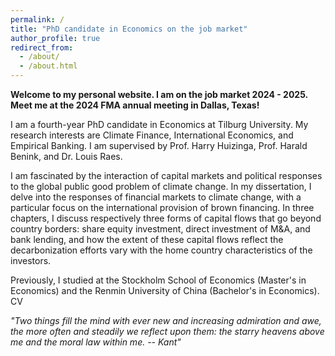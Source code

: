 ```yaml
---
permalink: /
title: "PhD candidate in Economics on the job market"
author_profile: true
redirect_from: 
  - /about/
  - /about.html
---
```

**Welcome to my personal website. I am on the job market 2024 - 2025. Meet me at the 2024 FMA annual meeting in Dallas, Texas!**

I am a fourth-year PhD candidate in Economics at Tilburg University. My research interests are Climate Finance, International Economics, and Empirical Banking. I am supervised by Prof. Harry Huizinga, Prof. Harald Benink, and Dr. Louis Raes. 

I am fascinated by the interaction of capital markets and political responses to the global public good problem of climate change. In my dissertation, I delve into the responses of financial markets to climate change, with a particular focus on the international provision of brown financing. In three chapters, I discuss respectively three forms of capital flows that go beyond country borders: share equity investment, direct investment of M&A, and bank lending, and how the extent of these capital flows reflect the decarbonization efforts vary with the home country characteristics of the investors.

Previously, I studied at the Stockholm School of Economics (Master's in Economics) and the Renmin University of China (Bachelor's in Economics). 
CV






_"Two things fill the mind with ever new and increasing admiration and awe, the more often and steadily we reflect upon them: the starry heavens above me and the moral law within me. -- Kant"_
